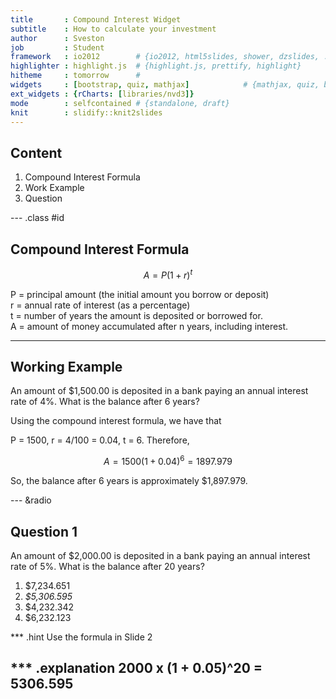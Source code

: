 ```yaml
---
title       : Compound Interest Widget
subtitle    : How to calculate your investment
author      : Sveston
job         : Student
framework   : io2012        # {io2012, html5slides, shower, dzslides, ...}
highlighter : highlight.js  # {highlight.js, prettify, highlight}
hitheme     : tomorrow      # 
widgets     : [bootstrap, quiz, mathjax]            # {mathjax, quiz, bootstrap}
ext_widgets : {rCharts: [libraries/nvd3]}
mode        : selfcontained # {standalone, draft}
knit        : slidify::knit2slides
---
```


## Content

1. Compound Interest Formula
2. Work Example
3. Question

--- .class #id 

## Compound Interest Formula

$$A = P(1+r)^t$$

P = principal amount (the initial amount you borrow or deposit)  
r  = annual rate of interest (as a percentage)  
t  = number of years the amount is deposited or borrowed for.  
A = amount of money accumulated after n years, including interest.  

--- 
## Working Example

An amount of $1,500.00 is deposited in a bank paying an annual interest rate of 4%. What is the balance after 6 years?

Using the compound interest formula, we have that  

P = 1500, r = 4/100 = 0.04, t = 6. Therefore,  

$$A = 1500(1 + 0.04)^6 = 1897.979$$  

So, the balance after 6 years is approximately $1,897.979.

--- &radio
## Question 1

An amount of $2,000.00 is deposited in a bank paying an annual interest rate of 5%. What is the balance after 20 years?

1. $7,234.651
2. _$5,306.595_
3. $4,232.342
4. $6,232.123

*** .hint
Use the formula in Slide 2

*** .explanation
2000 x (1 + 0.05)^20 = 5306.595
---
